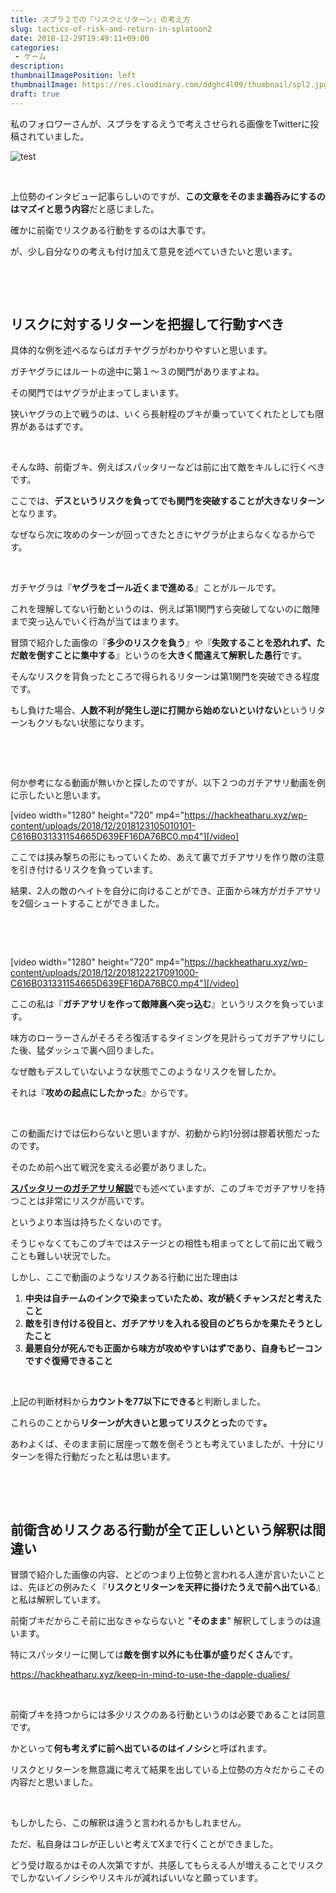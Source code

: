 ```yaml
---
title: スプラ２での『リスクとリターン』の考え方
slug: tactics-of-risk-and-return-in-splatoon2
date: 2018-12-29T19:49:11+09:00
categories: 
 - ゲーム
description: 
thumbnailImagePosition: left
thumbnailImage: https://res.cloudinary.com/ddghc4l09/thumbnail/spl2.jpg
draft: true
---
```

<!--more-->

私のフォロワーさんが、スプラをするえうで考えさせられる画像をTwitterに投稿されていました。

![test](/img/2018/12/DvVGaJ9UYAAVdt8.jpg)
&nbsp;

&nbsp;

上位勢のインタビュー記事らしいのですが、<strong>この文章をそのまま鵜呑みにするのはマズイと思う内容</strong>だと感じました。

確かに前衛でリスクある行動をするのは大事です。

が、少し自分なりの考えも付け加えて意見を述べていきたいと思います。

&nbsp;

&nbsp;
<h2>リスクに対するリターンを把握して行動すべき</h2>
具体的な例を述べるならばガチヤグラがわかりやすいと思います。

ガチヤグラにはルートの途中に第１～３の関門がありますよね。

その関門ではヤグラが止まってしまいます。

狭いヤグラの上で戦うのは、いくら長射程のブキが乗っていてくれたとしても限界があるはずです。

&nbsp;

そんな時、前衛ブキ、例えばスパッタリーなどは前に出て敵をキルしに行くべきです。

ここでは、<strong>デスというリスクを負ってでも関門を突破することが大きなリターン</strong>となります。

なぜなら次に攻めのターンが回ってきたときにヤグラが止まらなくなるからです。

&nbsp;

ガチヤグラは『<strong>ヤグラをゴール近くまで進める</strong>』ことがルールです。

これを理解してない行動というのは、例えば第1関門すら突破してないのに敵陣まで突っ込んでいく行為が当てはまります。

冒頭で紹介した画像の『<strong>多少のリスクを負う</strong>』や『<strong>失敗することを恐れれず、ただ敵を倒すことに集中する</strong>』というのを<strong>大きく間違えて解釈した愚行</strong>です。

そんなリスクを背負ったところで得られるリターンは第1関門を突破できる程度です。

もし負けた場合、<strong>人数不利が発生し逆に打開から始めないといけない</strong>というリターンもクソもない状態になります。

&nbsp;

&nbsp;

何か参考になる動画が無いかと探したのですが、以下２つのガチアサリ動画を例に示したいと思います。

[video width="1280" height="720" mp4="https://hackheatharu.xyz/wp-content/uploads/2018/12/2018123105010101-C616B031331154665D639EF16DA76BC0.mp4"][/video]

ここでは挟み撃ちの形にもっていくため、あえて裏でガチアサリを作り敵の注意を引き付けるリスクを負っています。

結果、2人の敵のヘイトを自分に向けることができ、正面から味方がガチアサリを2個シュートすることができました。

&nbsp;

&nbsp;

[video width="1280" height="720" mp4="https://hackheatharu.xyz/wp-content/uploads/2018/12/2018122217091000-C616B031331154665D639EF16DA76BC0.mp4"][/video]

ここの私は『<strong>ガチアサリを作って敵陣裏へ突っ込む</strong>』というリスクを負っています。

味方のローラーさんがそろそろ復活するタイミングを見計らってガチアサリにした後、猛ダッシュで裏へ回りました。

なぜ敵もデスしていないような状態でこのようなリスクを冒したか。

それは『<strong>攻めの起点にしたかった</strong>』からです。

&nbsp;

この動画だけでは伝わらないと思いますが、初動から約1分弱は膠着状態だったのです。

そのため前へ出て戦況を変える必要がありました。

<a href="https://hackheatharu.xyz/wp-admin/post.php?post=652&amp;action=edit"><strong>スパッタリーのガチアサリ解説</strong></a>でも述べていますが、このブキでガチアサリを持つことは非常にリスクが高いです。

というより本当は持ちたくないのです。

そうじゃなくてもこのブキではステージとの相性も相まってとして前に出て戦うことも難しい状況でした。

しかし、ここで動画のようなリスクある行動に出た理由は
<ol>
 	<li><strong>中央は自チームのインクで染まっていたため、攻が続くチャンスだと考えたこと</strong></li>
 	<li><strong>敵を引き付ける役目と、ガチアサリを入れる役目のどちらかを果たそうとしたこと</strong></li>
 	<li><strong>最悪自分が死んでも正面から味方が攻めやすいはずであり、自身もビーコンですぐ復帰できること</strong></li>
</ol>
&nbsp;

上記の判断材料から<strong>カウントを77以下にできる</strong>と判断しました。

これらのことから<strong>リターンが大きいと思ってリスクとった</strong>のです<strong>。</strong>

あわよくば、そのまま前に居座って敵を倒そうとも考えていましたが、十分にリターンを得た行動だったと私は思います。

&nbsp;

&nbsp;
<h2>前衛含めリスクある行動が全て正しいという解釈は間違い</h2>
冒頭で紹介した画像の内容、とどのつまり上位勢と言われる人達が言いたいことは、先ほどの例みたく『<strong>リスクとリターンを天秤に掛けたうえで前へ出ている</strong>』と私は解釈しています。

前衛ブキだからこそ前に出なきゃならないと "<strong>そのまま</strong>" 解釈してしまうのは違います。

特にスパッタリーに関しては<strong>敵を倒す以外にも仕事が盛りだくさん</strong>です。

https://hackheatharu.xyz/keep-in-mind-to-use-the-dapple-dualies/

&nbsp;

前衛ブキを持つからには多少リスクのある行動というのは必要であることは同意です。

かといって<strong>何も考えずに前へ出ているのはイノシシ</strong>と呼ばれます。

リスクとリターンを無意識に考えて結果を出している上位勢の方々だからこその内容だと思いました。

&nbsp;

もしかしたら、この解釈は違うと言われるかもしれません。

ただ、私自身はコレが正しいと考えてXまで行くことができました。

どう受け取るかはその人次第ですが、共感してもらえる人が増えることでリスクでしかないイノシシやリスキルが減ればいいなと願っています。

&nbsp;
